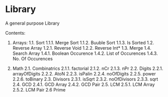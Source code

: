 # Library
A general purpose Library

Contents:
1. Arrays:
1.1. Sort
1.1.1. Merge Sort
1.1.2. Buuble Sort
1.1.3. Is Sorted
1.2. Reverse Array
1.2.1. Reverse Void
1.2.2. Reverse Int*
1.3. Merge
1.4. Search Array
1.4.1. Boolean Occurence
1.4.2. List of Occurences
1.4.3. No. Of Occurences

2. Math
2.1. Combinatrics
2.1.1. factorial
2.1.2. nCr
2.1.3. nPr
2.2. Digits
2.2.1. arrayOfDigits
2.2.2. AtoN
2.2.3. isPalin
2.2.4. noOfDigits
2.2.5. power
2.2.6. toBinary
2.3. Divisors
2.3.1. isSqrt
2.3.2. noOfDivisors
2.3.3. sqrt
2.4. GCD
2.4.1. GCD Array
2.4.2. GCD Pair
2.5. LCM
2.5.1. LCM Array
2.5.2. LCM Pair
2.6 Prime
